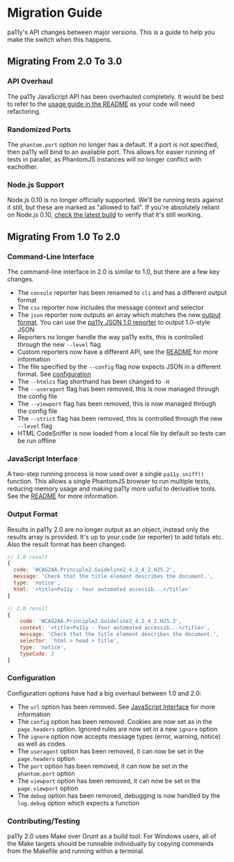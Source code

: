 
Migration Guide
===============

pa11y's API changes between major versions. This is a guide to help you make the switch when this happens.


Migrating From 2.0 To 3.0
-------------------------

### API Overhaul

The pa11y JavaScript API has been overhauled completely. It would be best to refer to the [usage guide in the README](README.md#usage) as your code will need refactoring.

### Randomized Ports

The `phantom.port` option no longer has a default. If a port is not specified, then pa11y will bind to an available port. This allows for easier running of tests in parallel, as PhantomJS instances will no longer conflict with eachother.

### Node.js Support

Node.js 0.10 is no longer officially supported. We'll be running tests against it still, but these are marked as "allowed to fail". If you're absolutely reliant on Node.js 0.10, [check the latest build](https://travis-ci.org/nature/pa11y) to verify that it's still working.



Migrating From 1.0 To 2.0
-------------------------

### Command-Line Interface

The command-line interface in 2.0 is similar to 1.0, but there are a few key changes.

  - The `console` reporter has been renamed to `cli` and has a different output format
  - The `csv` reporter now includes the message context and selector
  - The `json` reporter now outputs an array which matches the new [output format](#output-format). You can use the [pa11y JSON 1.0 reporter](https://github.com/nature/pa11y-reporter-1.0-json) to output 1.0-style JSON
  - Reporters no longer handle the way pa11y exits, this is controlled through the new `--level` flag
  - Custom reporters now have a different API, see the [README](README.md) for more information
  - The file specified by the `--config` flag now expects JSON in a different format. See [configuration](#configuration)
  - The `--htmlcs` flag shorthand has been changed to `-H`
  - The `--useragent` flag has been removed, this is now managed through the config file
  - The `--viewport` flag has been removed, this is now managed through the config file
  - The `--strict` flag has been removed, this is controlled through the new `--level` flag
  - HTML CodeSniffer is now loaded from a local file by default so tests can be run offline

### JavaScript Interface

A two-step running process is now used over a single `pa11y.sniff()` function. This allows a single PhantomJS browser to run multiple tests, reducing memory usage and making pa11y more usful to derivative tools. See the [README](README.md) for more information.

### Output Format

Results in pa11y 2.0 are no longer output as an object, instead only the results array is provided. It's up to your code (or reporter) to add totals etc. Also the result format has been changed:

```js
// 1.0 result
{
  code: 'WCAG2AA.Principle2.Guideline2_4.2_4_2.H25.2',
  message: 'Check that the title element describes the document.',
  type: 'notice',
  html: '<title>Pa11y - Your automated accessib...</title>'
}

// 2.0 result
{
    code: 'WCAG2AA.Principle2.Guideline2_4.2_4_2.H25.2',
    context: '<title>Pa11y - Your automated accessib...</title>',
    message: 'Check that the title element describes the document.',
    selector: 'html > head > title',
    type: 'notice',
    typeCode: 3
}
```

### Configuration

Configuration options have had a big overhaul between 1.0 and 2.0:

  - The `url` option has been removed. See [JavaScript Interface](#javascript-interface) for more information
  - The `config` option has been removed. Cookies are now set as in the `page.headers` option. Ignored rules are now set in a new `ignore` option
  - The `ignore` option now accepts message types (error, warning, notice) as well as codes
  - The `useragent` option has been removed, it can now be set in the `page.headers` option
  - The `port` option has been removed, it can now be set in the `phantom.port` option
  - The `viewport` option has been removed, it can now be set in the `page.viewport` option
  - The `debug` option has been removed, debugging is now handled by the `log.debug` option which expects a function

### Contributing/Testing

pa11y 2.0 uses Make over Grunt as a build tool. For Windows users, all of the Make targets should be runnable individually by copying commands from the Makefile and running within a terminal.
